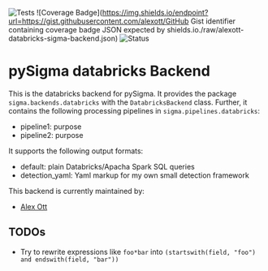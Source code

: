 ![Tests](https://github.com/alexott/databricks-sigma-backend/actions/workflows/test.yml/badge.svg)
![Coverage Badge](https://img.shields.io/endpoint?url=https://gist.githubusercontent.com/alexott/GitHub Gist identifier containing coverage badge JSON expected by shields.io./raw/alexott-databricks-sigma-backend.json)
![Status](https://img.shields.io/badge/Status-pre--release-orange)

# pySigma databricks Backend

This is the databricks backend for pySigma. It provides the package `sigma.backends.databricks` with the `DatabricksBackend` class.
Further, it contains the following processing pipelines in `sigma.pipelines.databricks`:

* pipeline1: purpose
* pipeline2: purpose

It supports the following output formats:

* default: plain Databricks/Apacha Spark SQL queries
* detection_yaml: Yaml markup for my own small detection framework

This backend is currently maintained by:

* [Alex Ott](https://github.com/alexott/)


## TODOs

 - Try to rewrite expressions like `foo*bar` into `(startswith(field, "foo") and endswith(field, "bar"))`
 
